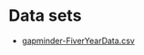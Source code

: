 # Data sets

* [gapminder-FiverYearData.csv](https://raw.githubusercontent.com/resbaz/r-novice-gapminder-files/master/data/gapminder-FiveYearData.csv) 


